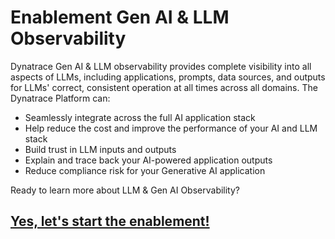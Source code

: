 # Enablement Gen AI & LLM Observability

Dynatrace Gen AI & LLM observability provides complete visibility into all aspects of LLMs, including applications, prompts, data sources, and outputs for LLMs' correct, consistent operation at all times across all domains. The Dynatrace Platform can:

- Seamlessly integrate across the full AI application stack
- Help reduce the cost and improve the performance of your AI and LLM stack
- Build trust in LLM inputs and outputs
- Explain and trace back your AI-powered application outputs
- Reduce compliance risk for your Generative AI application


Ready to learn more about LLM & Gen AI Observability? 
## [Yes, let's start the enablement!](https://dynatrace-wwse.github.io/enablement-gen-ai-llm-observability)
